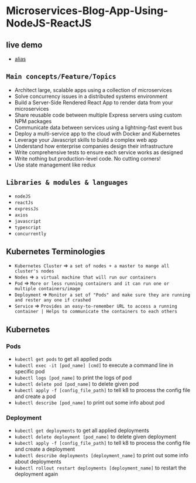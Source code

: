 # Microservices-Blog-App-Using-NodeJS-ReactJS

## live demo

- [alias](0)

## `Main concepts/Feature/Topics`

- Architect large, scalable apps using a collection of microservices
- Solve concurrency issues in a distributed systems environment
- Build a Server-Side Rendered React App to render data from your microservices
- Share reusable code between multiple Express servers using custom NPM packages
- Communicate data between services using a lightning-fast event bus
- Deploy a multi-service app to the cloud with Docker and Kubernetes
- Leverage your Javascript skills to build a complex web app
- Understand how enterprise companies design their infrastructure
- Write comprehensive tests to ensure each service works as designed
- Write nothing but production-level code. No cutting corners!
- Use state management like redux

## `Libraries & modules & languages`

- `nodeJS`
- `reactJs`
- `expressJs`
- `axios`
- `javascript`
- `typescript`
- `concurrently`

## Kubernetes Terminologies

- `Kubernetes Cluster` => `a set of nodes + a master to mange all cluster's nodes`
- `Nodes` => `a virtual machine that will run our containers`
- `Pod` => `More or less running containers and it can run one or multiple containers/image`
- `Deployment` => `Monitor a set of "Pods" and make sure they are running and rester any one if crashed`
- `Service` => `Provides an easy-to-remember URL to access a running container | Helps to communicate the containers to each others`

## Kubernetes

### Pods

- `kubectl get pods` to get all applied pods
- `kubectl exec -it [pod_name] [cmd]` to execute a command line in specific pod
- `kubectl logs [pod_name]` to print the logs of pod
- `kubectl delete pod [pod_name]` to delete given pod
- `kubectl apply -f [config_file_path]` to tell k8 to process the config file and create a pod
- `kubectl describe [pod_name]` to print out some info about pod

### Deployment

- `kubectl get deployments` to get all applied deployments
- `kubectl delete deployment [pod_name]` to delete given deployment
- `kubectl apply -f [config_file_path]` to tell k8 to process the config file and create a deployment
- `kubectl describe deployments [deployment_name]` to print out some info about deployments
- `kubectl rollout restart deployments [deployment_name]` to restart the deployment again
